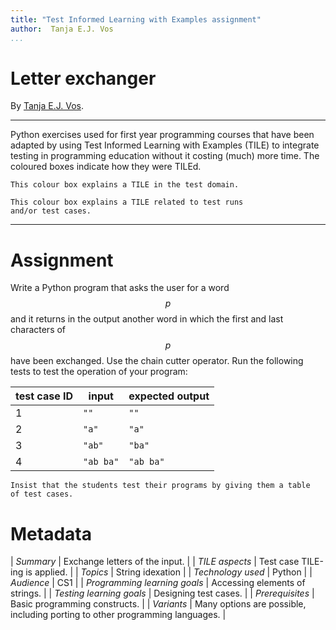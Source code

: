```yaml
---
title: "Test Informed Learning with Examples assignment"
author:  Tanja E.J. Vos
...
```


# Letter exchanger

By [Tanja E.J. Vos](https://www.tanjavos.com).

------------------------------------------------------------------------

Python exercises used for first year programming courses that
have been adapted by using Test Informed Learning with Examples (TILE)
to integrate testing in programming education without it costing (much)
more time. The coloured boxes indicate how they were TILEd.

```testdomaintile
This colour box explains a TILE in the test domain.
```

```testruntile
This colour box explains a TILE related to test runs 
and/or test cases.
```
------------------------------------------------------------------------

# Assignment


Write a Python program that asks the user for a word $$p$$ and it
returns in the output another word in which the first and last
characters of $$p$$ have been exchanged. Use the chain cutter
operator. Run the following tests to test the operation of your
program:

**test case ID** | **input** | **expected output** 
------------------|-----------|---------------------
1                | `""`      | `""`                
2                | `"a"`     | `"a"`               
3                | `"ab"`    | `"ba"`              
4                | `"ab ba"` | `"ab ba"`           


```testruntile
Insist that the students test their programs by giving them a table
of test cases.
```

# Metadata

| *Summary*                     | Exchange letters of the input. |
| *TILE aspects*                | Test case TILE-ing is applied. |
| *Topics*                      | String idexation |
| *Technology used*             | Python |
| *Audience*                    | CS1 |
| *Programming learning goals*  | Accessing elements of strings. |
| *Testing learning goals*      | Designing test cases. |
| *Prerequisites*               | Basic programming constructs. |
| *Variants*                    | Many options are possible, including porting to other programming languages. |    

